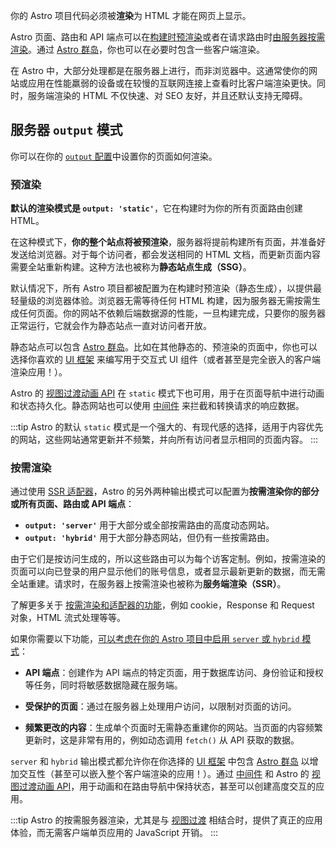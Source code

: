 你的 Astro 项目代码必须被**渲染**为 HTML 才能在网页上显示。

Astro 页面、路由和 API 端点可以在[构建时预渲染](#预渲染)或者在请求路由时[由服务器按需渲染](#按需渲染)。通过 [Astro 群岛](/zh-cn/concepts/islands/)，你也可以在必要时包含一些客户端渲染。

在 Astro 中，大部分处理都是在服务器上进行，而非浏览器中。这通常使你的网站或应用在性能羸弱的设备或在较慢的互联网连接上查看时比客户端渲染更快。同时，服务端渲染的 HTML 不仅快速、对 SEO 友好，并且还默认支持无障碍。

## 服务器 `output` 模式

你可以在你的 [`output` 配置](/zh-cn/reference/configuration-reference/#output)中设置你的页面如何渲染。

### 预渲染

**默认的渲染模式是 __`output: 'static'`__**，它在构建时为你的所有页面路由创建 HTML。

在这种模式下，**你的整个站点将被预渲染**，服务器将提前构建所有页面，并准备好发送给浏览器。对于每个访问者，都会发送相同的 HTML 文档，而更新页面内容需要全站重新构建。这种方法也被称为**静态站点生成（SSG）**。

默认情况下，所有 Astro 项目都被配置为在构建时预渲染（静态生成），以提供最轻量级的浏览器体验。浏览器无需等待任何 HTML 构建，因为服务器无需按需生成任何页面。你的网站不依赖后端数据源的性能，一旦构建完成，只要你的服务器正常运行，它就会作为静态站点一直对访问者开放。

静态站点可以包含 [Astro 群岛](/zh-cn/concepts/islands/)。比如在其他静态的、预渲染的页面中，你也可以选择你喜欢的 [UI 框架](/zh-cn/guides/framework-components/) 来编写用于交互式 UI 组件（或者甚至是完全嵌入的客户端渲染应用！）。

Astro 的 [视图过渡动画 API](/zh-cn/guides/view-transitions/) 在 `static` 模式下也可用，用于在页面导航中进行动画和状态持久化。静态网站也可以使用 [中间件](/zh-cn/guides/middleware/) 来拦截和转换请求的响应数据。

:::tip
Astro 的默认 `static` 模式是一个强大的、有现代感的选择，适用于内容优先的网站，这些网站通常更新并不频繁，并向所有访问者显示相同的页面内容。
:::

### 按需渲染

通过使用 [SSR 适配器](/zh-cn/guides/server-side-rendering/)，Astro 的另外两种输出模式可以配置为**按需渲染你的部分或所有页面、路由或 API 端点**：
  - __`output: 'server'`__ 用于大部分或全部按需路由的高度动态网站。
  - __`output: 'hybrid'`__ 用于大部分静态网站，但仍有一些按需路由。

由于它们是按访问生成的，所以这些路由可以为每个访客定制。例如，按需渲染的页面可以向已登录的用户显示他们的账号信息，或者显示最新更新的数据，而无需全站重建。请求时，在服务器上按需渲染也被称为**服务端渲染（SSR）**。

<ReadMore>了解更多关于 [按需渲染和适配器的功能](/zh-cn/guides/server-side-rendering/#按需渲染功能特性)，例如 cookie，Response 和 Request 对象，HTML 流式处理等等。</ReadMore>

如果你需要以下功能，[可以考虑在你的 Astro 项目中启用 `server` 或 `hybrid` 模式](/zh-cn/guides/server-side-rendering/#启用按需服务器渲染)：

- **API 端点**：创建作为 API 端点的特定页面，用于数据库访问、身份验证和授权等任务，同时将敏感数据隐藏在服务端。

- **受保护的页面**：通过在服务器上处理用户访问，以限制对页面的访问。

- **频繁更改的内容**：生成单个页面时无需静态重建你的网站。当页面的内容频繁更新时，这是非常有用的，例如动态调用 `fetch()` 从 API 获取的数据。

`server` 和 `hybrid` 输出模式都允许你在你选择的 [UI 框架](/zh-cn/guides/framework-components/) 中包含 [Astro 群岛](/zh-cn/concepts/islands/) 以增加交互性（甚至可以嵌入整个客户端渲染的应用！）。通过 [中间件](/zh-cn/guides/middleware/) 和 Astro 的 [视图过渡动画 API](/zh-cn/guides/view-transitions/)，用于动画和在路由导航中保持状态，甚至可以创建高度交互的应用。

:::tip
Astro 的按需服务器渲染，尤其是与 [视图过渡](/zh-cn/guides/view-transitions/) 相结合时，提供了真正的应用体验，而无需客户端单页应用的 JavaScript 开销。
:::
